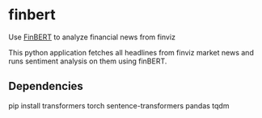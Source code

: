 # finbert
Use [FinBERT](https://huggingface.co/ProsusAI/finbert) to analyze financial news from finviz

This python application fetches all headlines from finviz market news and runs sentiment analysis on them using finBERT.

## Dependencies
pip install transformers torch sentence-transformers pandas tqdm

